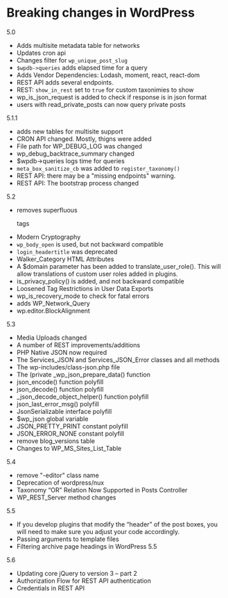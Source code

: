 # Breaking changes in WordPress



5.0
- Adds multisite metadata table for networks
- Updates cron api
- Changes filter for `wp_unique_post_slug`
- `$wpdb->queries` adds elapsed time for a query
- Adds Vendor Dependencies: Lodash, moment, react, react-dom
- REST API adds several endpoints.
- REST: `show_in_rest` set to `true` for custom taxonimies to show
- wp_is_json_request is added to check if response is in json format
- users with read_private_posts can now query private posts

5.1.1
- adds new tables for multisite support
- CRON API changed. Mostly, thigns were added
- File path for WP_DEBUG_LOG was changed
- wp_debug_backtrace_summary changed
- $wpdb->queries logs time for queries
- `meta_box_sanitize_cb` was added to `register_taxonomy()`
- REST API: there may be a "missing endpoints" warning.
- REST API: The bootstrap process changed

5.2
- removes superfluous <p> tags
- Modern Cryptography
- `wp_body_open` is used, but not backward compatible
- `login_headertitle` was deprecated
- Walker_Category HTML Attributes
- A $domain parameter has been added to translate_user_role(). This will allow translations of custom user roles added in plugins.
- is_privacy_policy() is added, and not backward compatible
- Loosened Tag Restrictions in User Data Exports
- wp_is_recovery_mode to check for fatal errors
- adds WP_Network_Query
- wp.editor.BlockAlignment

5.3
- Media Uploads changed
- A number of REST improvements/additions
- PHP Native JSON now required
- The Services_JSON and Services_JSON_Error classes and all methods
- The wp-includes/class-json.php file
- The (private _wp_json_prepare_data() function
- json_encode() function polyfill
- json_decode() function polyfill
- _json_decode_object_helper() function polyfill
- json_last_error_msg() polyfill
- JsonSerializable interface polyfill
- $wp_json global variable
- JSON_PRETTY_PRINT constant polyfill
- JSON_ERROR_NONE constant polyfill
- remove blog_versions table
- Changes to WP_MS_Sites_List_Table

5.4
- remove "-editor" class name
- Deprecation of wordpress/nux
- Taxonomy “OR” Relation Now Supported in Posts Controller
- WP_REST_Server method changes


5.5
- If you develop plugins that modify the “header” of the post boxes, you will need to make sure you adjust your code accordingly.
- Passing arguments to template files
- Filtering archive page headings in WordPress 5.5

5.6
- Updating core jQuery to version 3 – part 2
- Authorization Flow for REST API authentication
- Credentials in REST API
